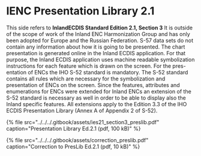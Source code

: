 # IENC Presentation Library 2.1

 This side refers to **InlandECDIS Standard Edition 2.1, Section 3** It is outside of the scope of work of the Inland ENC Harmonization Group and has only been adopted for Europe and the Russian Federation. S-57 data sets do not contain any information about how it is going to be presented. The chart presentation is generated online in the Inland ECDIS application. For that purpose, the Inland ECDIS application uses machine readable symbolization instructions for each feature which is drawn on the screen. For the pres-entation of ENCs the IHO S-52 standard is mandatory. The S-52 standard contains all rules which are necessary for the symbolization and presentation of ENCs on the screen. Since the features, attributes and enumerations for ENCs were extended for Inland ENCs an extension of the S-52 standard is necessary as well in order to be able to display also the Inland specific features. All extensions apply to the Edition 3.3 of the IHO ECDIS Presentation Library \(Annex A of Appendix 2 of S-52\).

{% file src="../../../.gitbook/assets/ies21\_section3\_preslib.pdf" caption="Presentation Library Ed.2.1 \(pdf, 100 kB\)" %}

{% file src="../../../.gitbook/assets/correction\_preslib.pdf" caption="Correction to PresLib Ed.2.1 \(pdf, 10 kB\)" %}









